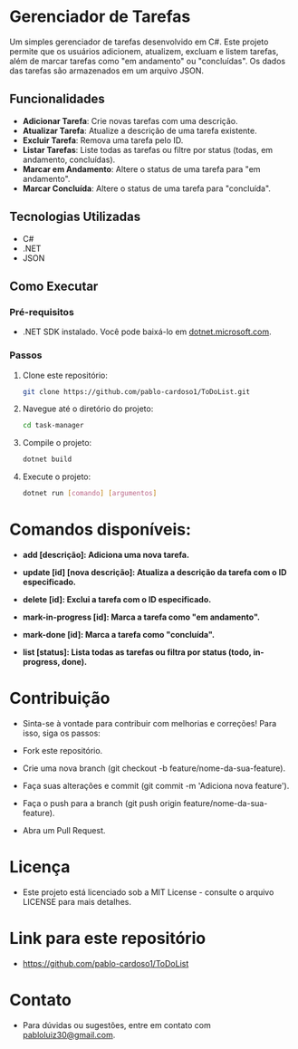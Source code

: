 # Gerenciador de Tarefas

Um simples gerenciador de tarefas desenvolvido em C#. Este projeto permite que os usuários adicionem, atualizem, excluam e listem tarefas, além de marcar tarefas como "em andamento" ou "concluídas". Os dados das tarefas são armazenados em um arquivo JSON.

## Funcionalidades

- **Adicionar Tarefa**: Crie novas tarefas com uma descrição.
- **Atualizar Tarefa**: Atualize a descrição de uma tarefa existente.
- **Excluir Tarefa**: Remova uma tarefa pelo ID.
- **Listar Tarefas**: Liste todas as tarefas ou filtre por status (todas, em andamento, concluídas).
- **Marcar em Andamento**: Altere o status de uma tarefa para "em andamento".
- **Marcar Concluída**: Altere o status de uma tarefa para "concluída".

## Tecnologias Utilizadas

- C#
- .NET
- JSON

## Como Executar

### Pré-requisitos

- .NET SDK instalado. Você pode baixá-lo em [dotnet.microsoft.com](https://dotnet.microsoft.com/download).

### Passos

1. Clone este repositório:
   ```bash
   git clone https://github.com/pablo-cardoso1/ToDoList.git

2. Navegue até o diretório do projeto:
   ```bash
   cd task-manager
   
3. Compile o projeto:
   ```bash
   dotnet build

4. Execute o projeto:
   ```bash
   dotnet run [comando] [argumentos]

# Comandos disponíveis:

- **add [descrição]: Adiciona uma nova tarefa.**

- **update [id] [nova descrição]: Atualiza a descrição da tarefa com o ID especificado.**

- **delete [id]: Exclui a tarefa com o ID especificado.**

- **mark-in-progress [id]: Marca a tarefa como "em andamento".**

- **mark-done [id]: Marca a tarefa como "concluída".**

- **list [status]: Lista todas as tarefas ou filtra por status (todo, in-progress, done).**

# Contribuição

- Sinta-se à vontade para contribuir com melhorias e correções! Para isso, siga os passos:

- Fork este repositório.

- Crie uma nova branch (git checkout -b feature/nome-da-sua-feature).

- Faça suas alterações e commit (git commit -m 'Adiciona nova feature').

- Faça o push para a branch (git push origin feature/nome-da-sua-feature).

- Abra um Pull Request.

# Licença
- Este projeto está licenciado sob a MIT License - consulte o arquivo LICENSE para mais detalhes.

# Link para este repositório
- https://github.com/pablo-cardoso1/ToDoList

# Contato
- Para dúvidas ou sugestões, entre em contato com pabloluiz30@gmail.com.
